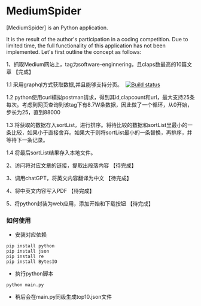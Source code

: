 # MediumSpider

[MediumSpider] is an Python application.

It is the result of the author's participation in a coding competition. Due to limited time, the full functionality of this application has not been implemented. Let's first outline the concept as follows:

1、抓取Medium网站上，tag为software-enginnering，且claps数最高的10篇文章 【完成】

1.1 采用graphql方式获取数据,并且能够支持分页。
<img></img>
[![Build status](https://github.com/termux/termux-app/workflows/Build/badge.svg)](https://github.com/termux/termux-app/actions)

1.2 python使用curl模拟postman请求，得到其id,clapcount和url，最大支持25条每次。考虑到网页查询到该tag下有8.7W条数据，因此做了一个循环，从0开始，步长为25，直到88000

1.3 将获取的数据存入sortList，进行排序。将待比较的数据和sortList里最小的一条比较，如果小于直接舍弃。如果大于则将sortList最小的一条替换，再排序，并等待下一条记录。

1.4 将最后sortList结果存入本地文件。

2、访问将对应文章的链接，提取出段落内容 【待完成】

3、调用chatGPT，将英文内容翻译为中文 【待完成】

4、将中英文内容写入PDF 【待完成】

5、将python封装为web应用，添加开始和下载按钮 【待完成】

### 如何使用

- 安装对应依赖
```
pip install python
pip install json
pip install re
pip install BytesIO
```
- 执行python脚本
```
python main.py
```
- 稍后会在main.py同级生成top10.json文件



